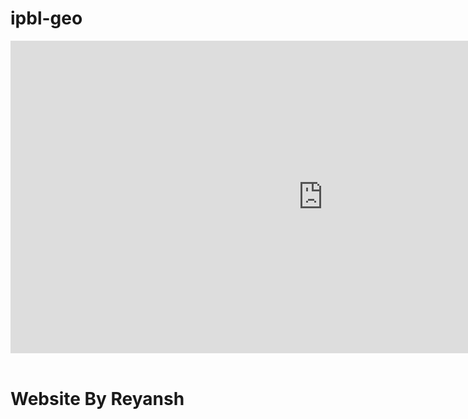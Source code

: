 # ipbl-geo
<html>
    <head>
        <title>IPBL</title>
    </head>
    <body background="https://www.the-sustainable-fashion-collective.com/img/http/assets.the-sustainable-fashion-collective.com/assets/the-swatch-book/2014/11/cotton.png/7c098280951a28c0f2aa4291f179ae42.png">
        <center>
        <iframe src="https://onedrive.live.com/embed?cid=4BC3D7ADC1B7F9D2&resid=4BC3D7ADC1B7F9D2%21149&authkey=AHLHiLhnyE6PLRU&em=2" width="1000" height="500" frameborder="0" scrolling="no"></iframe>
        </center>
        <br>
        <h1>Website By Reyansh</h1>
    </body>
</html>
